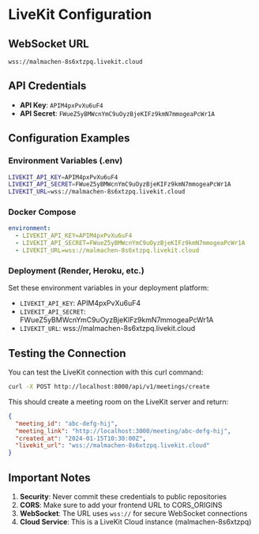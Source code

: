 # LiveKit Configuration

## WebSocket URL
```
wss://malmachen-8s6xtzpq.livekit.cloud
```

## API Credentials
- **API Key**: `APIM4pxPvXu6uF4`
- **API Secret**: `FWueZ5yBMWcnYmC9uOyzBjeKIFz9kmN7mmogeaPcWr1A`

## Configuration Examples

### Environment Variables (.env)
```bash
LIVEKIT_API_KEY=APIM4pxPvXu6uF4
LIVEKIT_API_SECRET=FWueZ5yBMWcnYmC9uOyzBjeKIFz9kmN7mmogeaPcWr1A
LIVEKIT_URL=wss://malmachen-8s6xtzpq.livekit.cloud
```

### Docker Compose
```yaml
environment:
  - LIVEKIT_API_KEY=APIM4pxPvXu6uF4
  - LIVEKIT_API_SECRET=FWueZ5yBMWcnYmC9uOyzBjeKIFz9kmN7mmogeaPcWr1A
  - LIVEKIT_URL=wss://malmachen-8s6xtzpq.livekit.cloud
```

### Deployment (Render, Heroku, etc.)
Set these environment variables in your deployment platform:
- `LIVEKIT_API_KEY`: APIM4pxPvXu6uF4
- `LIVEKIT_API_SECRET`: FWueZ5yBMWcnYmC9uOyzBjeKIFz9kmN7mmogeaPcWr1A
- `LIVEKIT_URL`: wss://malmachen-8s6xtzpq.livekit.cloud

## Testing the Connection

You can test the LiveKit connection with this curl command:
```bash
curl -X POST http://localhost:8000/api/v1/meetings/create
```

This should create a meeting room on the LiveKit server and return:
```json
{
  "meeting_id": "abc-defg-hij",
  "meeting_link": "http://localhost:3000/meeting/abc-defg-hij",
  "created_at": "2024-01-15T10:30:00Z",
  "livekit_url": "wss://malmachen-8s6xtzpq.livekit.cloud"
}
```

## Important Notes

1. **Security**: Never commit these credentials to public repositories
2. **CORS**: Make sure to add your frontend URL to CORS_ORIGINS
3. **WebSocket**: The URL uses `wss://` for secure WebSocket connections
4. **Cloud Service**: This is a LiveKit Cloud instance (malmachen-8s6xtzpq) 